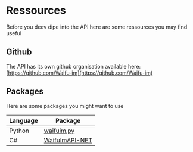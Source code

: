 # Ressources

Before you deev dipe into the API here are some ressources you may find useful

## Github

The API has its own github organisation available here: [https://github.com/Waifu-im](https://github.com/Waifu-im)



## Packages

Here are some packages you might want to use

| Language | Package                                                         |
| -------- | --------------------------------------------------------------- |
| Python   | [waifuim.py](https://github.com/Waifu-im/waifuim.py)            |
| C#       | [WaifuImAPI-NET](https://github.com/SoNearSonar/WaifuImAPI-NET) |

